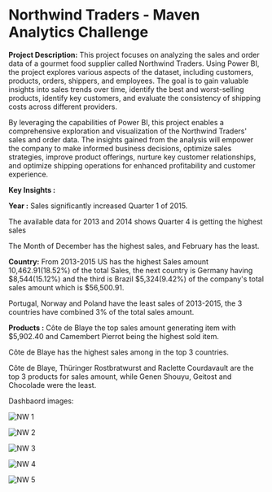 # Northwind Traders - Maven Analytics Challenge

**Project Description:**
This project focuses on analyzing the sales and order data of a gourmet food supplier called Northwind Traders. Using Power BI, the project explores various aspects of the dataset, including customers, products, orders, shippers, and employees. The goal is to gain valuable insights into sales trends over time, identify the best and worst-selling products, identify key customers, and evaluate the consistency of shipping costs across different providers.

By leveraging the capabilities of Power BI, this project enables a comprehensive exploration and visualization of the Northwind Traders' sales and order data. The insights gained from the analysis will empower the company to make informed business decisions, optimize sales strategies, improve product offerings, nurture key customer relationships, and optimize shipping operations for enhanced profitability and customer experience.


**Key Insights :**

**Year :**
Sales significantly increased Quarter 1 of 2015.

The available data for 2013 and 2014 shows Quarter 4 is getting the highest sales

The Month of December has the highest sales, and February has the least.

**Country:**
From 2013-2015 US has the highest Sales amount 10,462.91(18.52%) of the total Sales, the next country is Germany having $8,544(15.12%) and the third is Brazil $5,324(9.42%) of the company's total sales amount which is $56,500.91.

Portugal, Norway and Poland have the least sales of 2013-2015, the 3 countries have combined 3% of the total sales amount.

**Products :**
Côte de Blaye the top sales amount generating item with $5,902.40 and Camembert Pierrot being the highest sold item.

Côte de Blaye has the highest sales among in the top 3 countries.


Côte de Blaye, Thüringer Rostbratwurst and Raclette Courdavault are the top 3 products for sales amount, while Genen Shouyu, Geitost and Chocolade were the least.



Dashbaord images:

![NW 1](https://github.com/sang-22/Northwind-Challenge/assets/60372274/9908226b-fcbf-4810-95eb-485d4c80bf97)

![NW 2](https://github.com/sang-22/Northwind-Challenge/assets/60372274/ed696fe3-1698-47b4-b28a-20106f291620)

![NW 3](https://github.com/sang-22/Northwind-Challenge/assets/60372274/26c0f24e-9c87-4098-85a3-7bb8ab9e8335)

![NW 4](https://github.com/sang-22/Northwind-Challenge/assets/60372274/99fd195e-a152-4267-ab84-d905394579bc)

![NW 5](https://github.com/sang-22/Northwind-Challenge/assets/60372274/7fcd7639-0eab-4954-a2d2-eba5a5f70e71)


